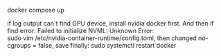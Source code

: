 <p>docker compose up</p>

if log output can`t find GPU device, install nvidia docker first. And then if find error: Failed to initialize NVML: Unknown Error:<br>
sudo vim /etc/nvidia-container-runtime/config.toml, then changed no-cgroups = false, save
finally: sudo systemctl restart docker
